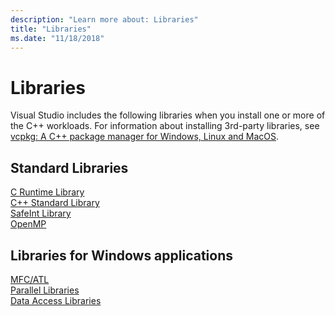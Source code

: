 ```yaml
---
description: "Learn more about: Libraries"
title: "Libraries"
ms.date: "11/18/2018"
---
```

# Libraries

Visual Studio includes the following libraries when you install one or more of the C++ workloads. For information about installing 3rd-party libraries, see [vcpkg: A C++ package manager for Windows, Linux and MacOS](../build/vcpkg.md).

## Standard Libraries

[C Runtime Library](../c-runtime-library/c-run-time-library-reference.md)<br/>
[C++ Standard Library](../standard-library/cpp-standard-library-reference.md)<br/>
[SafeInt Library](../safeint/safeint-library.md)<br/>
[OpenMP](../parallel/openmp/openmp-in-visual-cpp.md)

## Libraries for Windows applications

[MFC/ATL](../mfc/mfc-and-atl.md)<br/>
[Parallel Libraries](../parallel/parallel-programming-in-visual-cpp.md)<br/>
[Data Access Libraries](../data/data-access-in-cpp.md)
